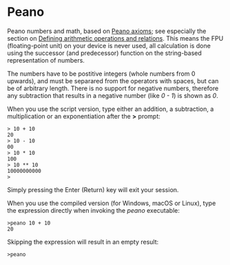 # Peano
Peano numbers and math, based on [Peano axioms](https://en.wikipedia.org/wiki/Peano_axioms); see especially the section on [Defining arithmetic operations and relations](https://en.wikipedia.org/wiki/Peano_axioms#Defining_arithmetic_operations_and_relations). This means the FPU (floating-point unit) on your device is never used, all calculation is done using the successor (and predecessor) function on the string-based representation of numbers.

The numbers have to be postitive integers (whole numbers from 0 upwards), and must be separared from the operators with spaces, but can be of arbitrary length. There is no support for negative numbers, therefore any subtraction that results in a negative number (like _0 - 1_) is shown as _0_.

When you use the script version, type either an addition, a subtraction, a multiplication or an exponentiation after the **>** prompt:

    > 10 + 10
    20
    > 10 - 10
    00
    > 10 * 10
    100
    > 10 ** 10
    10000000000
    >

Simply pressing the Enter (Return) key will exit your session.

When you use the compiled version (for Windows, macOS or Linux), type the expression directly when invoking the _peano_ executable:

    >peano 10 + 10
    20

Skipping the expression will result in an empty result:

    >peano
    
